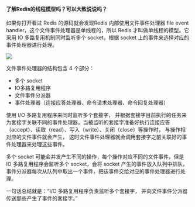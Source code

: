 #### 了解Redis的线程模型吗？可以大致说说吗？

如果你打开看过 Redis 的源码就会发现Redis 内部使用文件事件处理器 file event handler，这个文件事件处理器是单线程的，所以 Redis 才叫做单线程的模型。它采用 IO 多路复用机制同时监听多个 socket，根据 socket 上的事件来选择对应的事件处理器进行处理。

![](https://cdn.jsdelivr.net/gh/forthespada/mediaImage2@3.0/202104/Redis-11-1.png)



文件事件处理器的结构包含 4 个部分：

- 多个 socket
- IO多路复用程序
- 文件事件分派器
- 事件处理器（连接应答处理器、命令请求处理器、命令回复处理器）



使用 I/O 多路复用程序来同时监听多个套接字， 并根据套接字目前执行的任务来为套接字关联不同的事件处理器。当被监听的套接字准备好执行连接应答（accept）、读取（read）、写入（write）、关闭（close）等操作时， 与操作相对应的文件事件就会产生， 这时文件事件处理器就会调用套接字之前关联好的事件处理器来处理这些事件。

多个 socket 可能会并发产生不同的操作，每个操作对应不同的文件事件，但是 IO 多路复用程序会监听多个 socket，会将 socket 产生的事件放入队列中排队，事件分派器每次从队列中取出一个事件，把该事件交给对应的事件处理器进行处理。

一句话总结就是：“I/O 多路复用程序负责监听多个套接字， 并向文件事件分派器传送那些产生了事件的套接字。”



